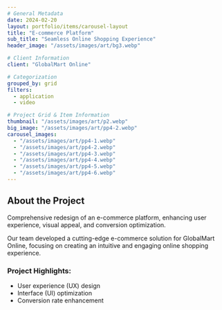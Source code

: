 ```yaml
---
# General Metadata
date: 2024-02-20
layout: portfolio/items/carousel-layout
title: "E-commerce Platform"
sub_title: "Seamless Online Shopping Experience"
header_image: "/assets/images/art/bg3.webp"

# Client Information
client: "GlobalMart Online"

# Categorization
grouped_by: grid
filters:
  - application
  - video

# Project Grid & Item Information
thumbnail: "/assets/images/art/p2.webp"
big_image: "/assets/images/art/pp4-2.webp"
carousel_images:
  - "/assets/images/art/pp4-1.webp"
  - "/assets/images/art/pp4-2.webp"
  - "/assets/images/art/pp4-3.webp"
  - "/assets/images/art/pp4-4.webp"
  - "/assets/images/art/pp4-5.webp"
  - "/assets/images/art/pp4-6.webp"
---
```


## About the Project
<p class="lead">Comprehensive redesign of an e-commerce platform, enhancing user experience, visual appeal, and conversion optimization.</p>

Our team developed a cutting-edge e-commerce solution for GlobalMart Online, focusing on creating an intuitive and engaging online shopping experience.

### Project Highlights:
- User experience (UX) design
- Interface (UI) optimization
- Conversion rate enhancement
